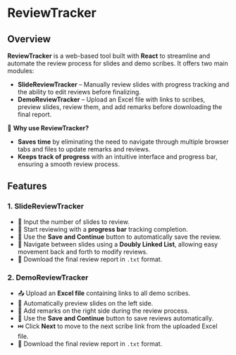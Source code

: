 # **ReviewTracker**
## **Overview**  
**ReviewTracker** is a web-based tool built with **React** to streamline and automate the review process for slides and demo scribes. It offers two main modules:  

- **SlideReviewTracker** – Manually review slides with progress tracking and the ability to edit reviews before finalizing.  
- **DemoReviewTracker** – Upload an Excel file with links to scribes, preview slides, review them, and add remarks before downloading the final report.  

🚀 **Why use ReviewTracker?**  
- **Saves time** by eliminating the need to navigate through multiple browser tabs and files to update remarks and reviews.  
- **Keeps track of progress** with an intuitive interface and progress bar, ensuring a smooth review process.  

## **Features**  

### **1. SlideReviewTracker**  
- 📌 Input the number of slides to review.  
- 🚀 Start reviewing with a **progress bar** tracking completion.  
- 💾 Use the **Save and Continue** button to automatically save the review.  
- 🔄 Navigate between slides using a **Doubly Linked List**, allowing easy movement back and forth to modify reviews.  
- 📂 Download the final review report in `.txt` format.  

### **2. DemoReviewTracker**  
- 📤 Upload an **Excel file** containing links to all demo scribes.  
- 👀 Automatically preview slides on the left side.  
- 📝 Add remarks on the right side during the review process.  
- 💾 Use the **Save and Continue** button to save reviews automatically.  
- ⏭️ Click **Next** to move to the next scribe link from the uploaded Excel file.  
- 📂 Download the final review report in `.txt` format.  
